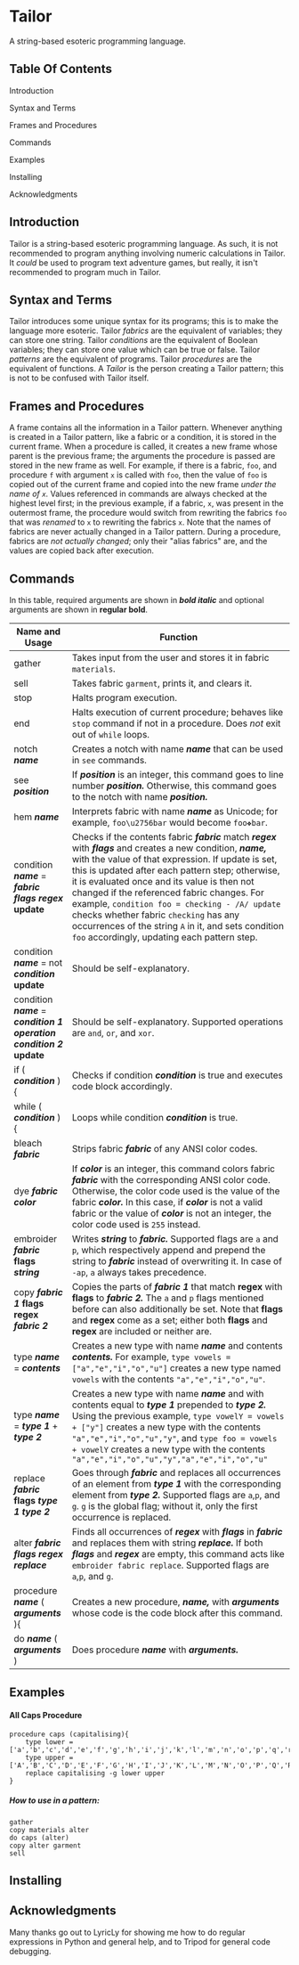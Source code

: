 # Tailor
A string-based esoteric programming language.

## Table Of Contents
Introduction

Syntax and Terms

Frames and Procedures

Commands

Examples

Installing

Acknowledgments

## Introduction
Tailor is a string-based esoteric programming language. As such, it is not recommended to program anything involving numeric calculations in Tailor. It *could* be used to program text adventure games, but really, it isn't recommended to program much in Tailor.
## Syntax and Terms
Tailor introduces some unique syntax for its programs; this is to make the language more esoteric.
Tailor *fabrics* are the equivalent of variables; they can store one string.
Tailor *conditions* are the equivalent of Boolean variables; they can store one value which can be true or false.
Tailor *patterns* are the equivalent of programs.
Tailor *procedures* are the equivalent of functions.
A *Tailor* is the person creating a Tailor pattern; this is not to be confused with Tailor itself.
## Frames and Procedures
A frame contains all the information in a Tailor pattern. Whenever anything is created in a Tailor pattern, like a fabric or a condition, it is stored in the current frame. When a procedure is called, it creates a new frame whose parent is the previous frame; the arguments the procedure is passed are stored in the new frame as well. For example, if there is a fabric, `foo`, and procedure `f` with argument `x` is called with `foo`, then the value of `foo` is copied out of the current frame and copied into the new frame *under the name of `x`.* Values referenced in commands are always checked at the highest level first; in the previous example, if a fabric, `x`, was present in the outermost frame, the procedure would switch from rewriting the fabrics `foo` that was *renamed* to `x` to rewriting the fabrics `x`. Note that the names of fabrics are never actually changed in a Tailor pattern. During a procedure, fabrics are *not actually changed*; only their "alias fabrics" are, and the values are copied back after execution.
## Commands

In this table, required arguments are shown in ***bold italic*** and optional arguments are shown in **regular bold**.

| Name and Usage      | Function |
|---------------------|----------|
| gather              | Takes input from the user and stores it in fabric `materials`. |
| sell                | Takes fabric `garment`, prints it, and clears it. |
| stop                | Halts program execution. |
| end                 | Halts execution of current procedure; behaves like `stop` command if not in a procedure. Does *not* exit out of `while` loops. |
| notch ***name***    | Creates a notch with name ***name*** that can be used in `see` commands.|
| see ***position***  | If ***position*** is an integer, this command goes to line number ***position.*** Otherwise, this command goes to the notch with name ***position.***
| hem ***name***      | Interprets fabric with name ***name*** as Unicode; for example, `foo\u2756bar` would become `foo❖bar`.
| condition ***name*** = ***fabric flags regex*** **update** | Checks if the contents fabric ***fabric*** match ***regex*** with ***flags*** and creates a new condition, ***name,*** with the value of that expression. If update is set, this is updated after each pattern step; otherwise, it is evaluated once and its value is then not changed if the referenced fabric changes. For example, `condition foo = checking - /A/ update` checks whether fabric `checking` has any occurrences of the string `A` in it, and sets condition `foo` accordingly, updating each pattern step.
| condition ***name*** = not ***condition*** **update** | Should be self-explanatory.
| condition ***name*** = ***condition 1*** ***operation*** ***condition 2*** **update** | Should be self-explanatory. Supported operations are `and`, `or`, and `xor`.
| if ( ***condition*** ){|Checks if condition ***condition*** is true and executes code block accordingly.
| while ( ***condition*** ){|Loops while condition ***condition*** is true.
| bleach ***fabric*** | Strips fabric ***fabric*** of any ANSI color codes.
| dye ***fabric color*** |If ***color*** is an integer, this command colors fabric ***fabric*** with the corresponding ANSI color code. Otherwise, the color code used is the value of the fabric ***color.*** In this case, if ***color*** is not a valid fabric or the value of ***color*** is not an integer, the color code used is `255` instead.
| embroider ***fabric*** **flags** ***string*** | Writes ***string*** to ***fabric.*** Supported flags are `a` and `p`, which respectively append and prepend the string to ***fabric*** instead of overwriting it. In case of `-ap`, `a` always takes precedence.
| copy ***fabric 1*** **flags regex** ***fabric 2*** | Copies the parts of ***fabric 1*** that match **regex** with **flags** to ***fabric 2.*** The `a` and `p` flags mentioned before can also additionally be set. Note that **flags** and **regex** come as a set; either both **flags** and **regex** are included or neither are.
| type ***name*** = ***contents*** | Creates a new type with name ***name*** and contents ***contents.*** For example, `type vowels = ["a","e","i","o","u"]` creates a new type named `vowels` with the contents `"a","e","i","o","u"`.
| type ***name*** = ***type 1*** + ***type 2*** | Creates a new type with name ***name*** and with contents equal to ***type 1*** prepended to ***type 2.*** Using the previous example, `type vowelY = vowels + ["y"]` creates a new type with the contents `"a","e","i","o","u","y"`, and `type foo = vowels + vowelY` creates a new type with the contents `"a","e","i","o","u","y","a","e","i","o","u"`
| replace ***fabric*** **flags** ***type 1 type 2*** | Goes through ***fabric*** and replaces all occurrences of an element from ***type 1*** with the corresponding element from ***type 2.*** Supported flags are `a`,`p`, and `g`. `g` is the global flag; without it, only the first occurrence is replaced.
| alter ***fabric flags regex replace*** | Finds all occurrences of ***regex*** with ***flags*** in ***fabric*** and replaces them with string ***replace.***  If both ***flags*** and ***regex*** are empty, this command acts like `embroider fabric replace`. Supported flags are `a`,`p`, and `g`.
| procedure ***name*** ( ***arguments*** ){ | Creates a new procedure, ***name,*** with ***arguments*** whose code is the code block after this command.
| do ***name*** ( ***arguments*** ) | Does procedure ***name*** with ***arguments.***
## Examples

#### All Caps Procedure
```
procedure caps (capitalising){
	type lower = ['a','b','c','d','e','f','g','h','i','j','k','l','m','n','o','p','q','r','s','t','u','v','w','x','y','z']
	type upper = ['A','B','C','D','E','F','G','H','I','J','K','L','M','N','O','P','Q','R','S','T','U','V','W','X','Y','Z']
	replace capitalising -g lower upper
}
```
##### How to use in a pattern:

```
gather
copy materials alter
do caps (alter)
copy alter garment
sell
```

## Installing

## Acknowledgments
Many thanks go out to LyricLy for showing me how to do regular expressions in Python and general help, and to Tripod for general code debugging.
